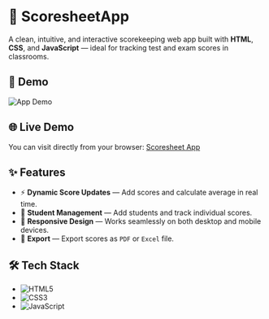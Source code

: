 # 👥 ScoresheetApp
A clean, intuitive, and interactive scorekeeping web app built with **HTML**, **CSS**, and **JavaScript** — ideal for tracking test and exam scores in classrooms.

## 🎯 Demo

![App Demo](assets/demo.gif)  

## 🌐 Live Demo
You can visit directly from your browser:
[Scoresheet App](https://rytvee.github.io/scoresheetapp/)

## ✨ Features

- ⚡ **Dynamic Score Updates** — Add scores and calculate average in real time.
- 👥 **Student Management** — Add students and track individual scores.
- 📱 **Responsive Design** — Works seamlessly on both desktop and mobile devices.
- 💾 **Export** — Export scores as `PDF` or `Excel` file.

## 🛠️ Tech Stack
- ![HTML5](https://img.shields.io/badge/HTML5-E34F26?logo=html5&logoColor=white)
- ![CSS3](https://img.shields.io/badge/CSS3-1572B6?logo=css3&logoColor=white)
- ![JavaScript](https://img.shields.io/badge/JavaScript-F7DF1E?logo=javascript&logoColor=black)

